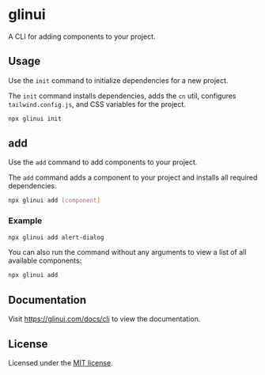 # glinui

A CLI for adding components to your project.

## Usage

Use the `init` command to initialize dependencies for a new project.

The `init` command installs dependencies, adds the `cn` util, configures `tailwind.config.js`, and CSS variables for the project.

```bash
npx glinui init
```

## add

Use the `add` command to add components to your project.

The `add` command adds a component to your project and installs all required dependencies.

```bash
npx glinui add [component]
```

### Example

```bash
npx glinui add alert-dialog
```

You can also run the command without any arguments to view a list of all available components:

```bash
npx glinui add
```

## Documentation

Visit https://glinui.com/docs/cli to view the documentation.

## License

Licensed under the [MIT license](https://github.com/glinui/ui/blob/main/LICENSE.md).
